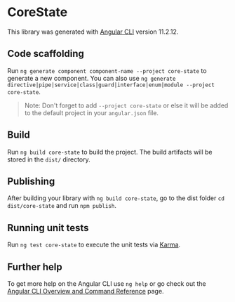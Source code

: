 # CoreState

This library was generated with [Angular CLI](https://github.com/angular/angular-cli) version 11.2.12.

## Code scaffolding

Run `ng generate component component-name --project core-state` to generate a new component. You can also use `ng generate directive|pipe|service|class|guard|interface|enum|module --project core-state`.
> Note: Don't forget to add `--project core-state` or else it will be added to the default project in your `angular.json` file. 

## Build

Run `ng build core-state` to build the project. The build artifacts will be stored in the `dist/` directory.

## Publishing

After building your library with `ng build core-state`, go to the dist folder `cd dist/core-state` and run `npm publish`.

## Running unit tests

Run `ng test core-state` to execute the unit tests via [Karma](https://karma-runner.github.io).

## Further help

To get more help on the Angular CLI use `ng help` or go check out the [Angular CLI Overview and Command Reference](https://angular.io/cli) page.
